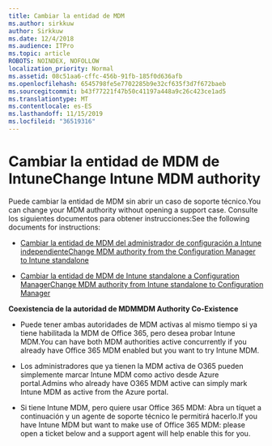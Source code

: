 ```yaml
---
title: Cambiar la entidad de MDM
ms.author: sirkkuw
author: Sirkkuw
ms.date: 12/4/2018
ms.audience: ITPro
ms.topic: article
ROBOTS: NOINDEX, NOFOLLOW
localization_priority: Normal
ms.assetid: 08c51aa6-cffc-456b-91fb-185f0d636afb
ms.openlocfilehash: 6545798fe5e7702285b9e32cf635f3d7f672baeb
ms.sourcegitcommit: b43f77221f47b50c41197a448a9c26c423ce1ad5
ms.translationtype: MT
ms.contentlocale: es-ES
ms.lasthandoff: 11/15/2019
ms.locfileid: "36519316"
---
```

# <a name="change-intune-mdm-authority"></a><span data-ttu-id="2237e-102">Cambiar la entidad de MDM de Intune</span><span class="sxs-lookup"><span data-stu-id="2237e-102">Change Intune MDM authority</span></span>

<span data-ttu-id="2237e-103">Puede cambiar la entidad de MDM sin abrir un caso de soporte técnico.</span><span class="sxs-lookup"><span data-stu-id="2237e-103">You can change your MDM authority without opening a support case.</span></span> <span data-ttu-id="2237e-104">Consulte los siguientes documentos para obtener instrucciones:</span><span class="sxs-lookup"><span data-stu-id="2237e-104">See the following documents for instructions:</span></span>
  
- [<span data-ttu-id="2237e-105">Cambiar la entidad de MDM del administrador de configuración a Intune independiente</span><span class="sxs-lookup"><span data-stu-id="2237e-105">Change MDM authority from the Configuration Manager to Intune standalone</span></span>](https://docs.microsoft.com/sccm/mdm/deploy-use/migrate-change-mdm-authority)
    
- [<span data-ttu-id="2237e-106">Cambiar la entidad de MDM de Intune standalone a Configuration Manager</span><span class="sxs-lookup"><span data-stu-id="2237e-106">Change MDM authority from Intune standalone to Configuration Manager</span></span>](https://docs.microsoft.com/sccm/mdm/deploy-use/change-mdm-authority)
    
 <span data-ttu-id="2237e-107">**Coexistencia de la autoridad de MDM**</span><span class="sxs-lookup"><span data-stu-id="2237e-107">**MDM Authority Co-Existence**</span></span>
  
- <span data-ttu-id="2237e-108">Puede tener ambas autoridades de MDM activas al mismo tiempo si ya tiene habilitada la MDM de Office 365, pero desea probar Intune MDM.</span><span class="sxs-lookup"><span data-stu-id="2237e-108">You can have both MDM authorities active concurrently if you already have Office 365 MDM enabled but you want to try Intune MDM.</span></span>
    
- <span data-ttu-id="2237e-109">Los administradores que ya tienen la MDM activa de O365 pueden simplemente marcar Intune MDM como activo desde Azure portal.</span><span class="sxs-lookup"><span data-stu-id="2237e-109">Admins who already have O365 MDM active can simply mark Intune MDM as active from the Azure portal.</span></span>
    
- <span data-ttu-id="2237e-110">Si tiene Intune MDM, pero quiere usar Office 365 MDM: Abra un tíquet a continuación y un agente de soporte técnico le permitirá hacerlo.</span><span class="sxs-lookup"><span data-stu-id="2237e-110">If you have Intune MDM but want to make use of Office 365 MDM: please open a ticket below and a support agent will help enable this for you.</span></span>
    

